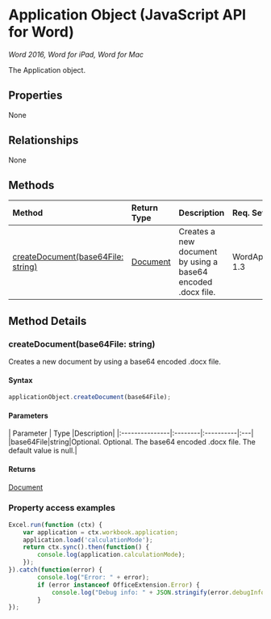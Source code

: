 # Application Object (JavaScript API for Word)

_Word 2016, Word for iPad, Word for Mac_

The Application object.

## Properties

None

## Relationships
None


## Methods

| Method		   | Return Type	|Description| Req. Set|
|:---------------|:--------|:----------|:----|
|[createDocument(base64File: string)](#createdocumentbase64file-string)|[Document](document.md)|Creates a new document by using a base64 encoded .docx file.|WordApiDesktop, 1.3|

## Method Details


### createDocument(base64File: string)
Creates a new document by using a base64 encoded .docx file.

#### Syntax
```js
applicationObject.createDocument(base64File);
```

#### Parameters
| Parameter	   | Type	|Description|
|:---------------|:--------|:----------|:---|
|base64File|string|Optional. Optional. The base64 encoded .docx file. The default value is null.|

#### Returns
[Document](document.md)
### Property access examples
```js
Excel.run(function (ctx) { 
	var application = ctx.workbook.application;
	application.load('calculationMode');
	return ctx.sync().then(function() {
		console.log(application.calculationMode);
	});
}).catch(function(error) {
		console.log("Error: " + error);
		if (error instanceof OfficeExtension.Error) {
			console.log("Debug info: " + JSON.stringify(error.debugInfo));
		}
});
```

